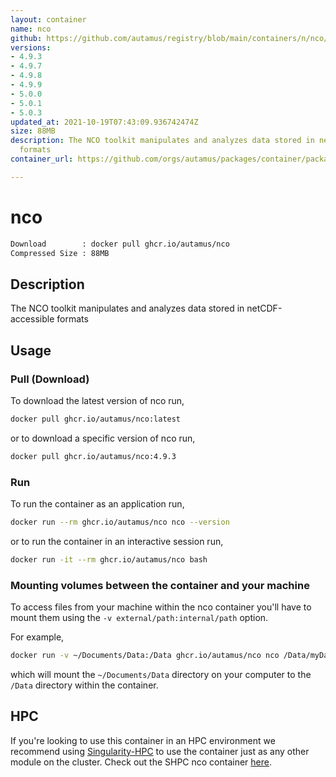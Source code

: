 ```yaml
---
layout: container
name: nco
github: https://github.com/autamus/registry/blob/main/containers/n/nco/spack.yaml
versions:
- 4.9.3
- 4.9.7
- 4.9.8
- 4.9.9
- 5.0.0
- 5.0.1
- 5.0.3
updated_at: 2021-10-19T07:43:09.936742474Z
size: 88MB
description: The NCO toolkit manipulates and analyzes data stored in netCDF-accessible
  formats
container_url: https://github.com/orgs/autamus/packages/container/package/nco

---
```

# nco
```bash 
Download        : docker pull ghcr.io/autamus/nco
Compressed Size : 88MB
```

## Description
The NCO toolkit manipulates and analyzes data stored in netCDF-accessible formats

## Usage
### Pull (Download)
To download the latest version of nco run,

```bash
docker pull ghcr.io/autamus/nco:latest
```

or to download a specific version of nco run,

```bash
docker pull ghcr.io/autamus/nco:4.9.3
```
### Run
To run the container as an application run,
```bash
docker run --rm ghcr.io/autamus/nco nco --version
```

or to run the container in an interactive session run,
```bash
docker run -it --rm ghcr.io/autamus/nco bash
```

### Mounting volumes between the container and your machine
To access files from your machine within the nco container you'll have to mount them using the `-v external/path:internal/path` option.

For example,
```bash
docker run -v ~/Documents/Data:/Data ghcr.io/autamus/nco nco /Data/myData.csv
```
which will mount the `~/Documents/Data` directory on your computer to the `/Data` directory within the container.

## HPC
If you're looking to use this container in an HPC environment we recommend using [Singularity-HPC](https://singularity-hpc.readthedocs.io) to use the container just as any other module on the cluster. Check out the SHPC nco container [here](https://singularityhub.github.io/singularity-hpc/r/ghcr.io-autamus-nco/).